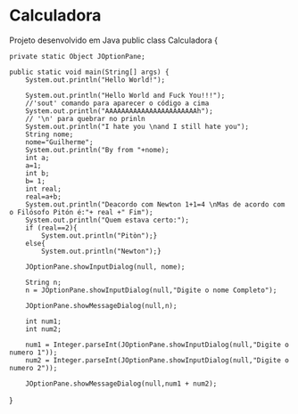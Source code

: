 # Calculadora
Projeto desenvolvido em Java
public class Calculadora {

    private static Object JOptionPane;

    public static void main(String[] args) {
        System.out.println("Hello World!");
    
        System.out.println("Hello World and Fuck You!!!");
        //'sout' comando para aparecer o código a cima
        System.out.println("AAAAAAAAAAAAAAAAAAAAAAAh"); 
        // '\n' para quebrar no prinln
        System.out.println("I hate you \nand I still hate you");
        String nome;
        nome="Guilherme";
        System.out.println("By from "+nome);
        int a;
        a=1;
        int b;
        b= 1;
        int real;
        real=a+b;
        System.out.println("Deacordo com Newton 1+1=4 \nMas de acordo com o Filósofo Pitón é:"+ real +" Fim");
        System.out.println("Quem estava certo:");
        if (real==2){
            System.out.println("Pitòn");}
        else{
            System.out.println("Newton");}
       
        JOptionPane.showInputDialog(null, nome);
       
        String n;
        n = JOptionPane.showInputDialog(null,"Digite o nome Completo");
       
        JOptionPane.showMessageDialog(null,n);
       
        int num1;
        int num2;
       
        num1 = Integer.parseInt(JOptionPane.showInputDialog(null,"Digite o numero 1"));
        num2 = Integer.parseInt(JOptionPane.showInputDialog(null,"Digite o numero 2"));
       
        JOptionPane.showMessageDialog(null,num1 + num2);
      
}
